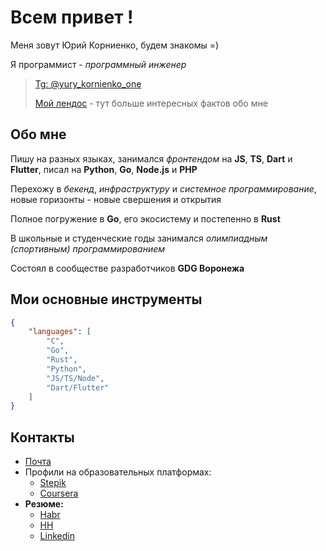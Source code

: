 # Всем привет !

Меня зовут Юрий Корниенко, будем знакомы =)

Я программист - *программный инженер*

> [Tg: @yury_kornienko_one](https://t.me/yury_kornienko_one)
>
> [Мой лендос](https://geooooo.github.io/landing/) - тут больше интересных фактов обо мне

## Обо мне

Пишу на разных языках, занимался *фронтендом* на **JS**, **TS**, **Dart** и **Flutter**, писал на **Python**, **Go**, **Node.js** и **PHP**

Перехожу в *бекенд*, *инфраструктуру* и *системное программирование*,
новые горизонты - новые свершения и открытия

Полное погружение в **Go**, его экосистему и постепенно в **Rust**

В школьные и студенческие годы занимался *олимпиадным (спортивным) программированием*

Состоял в сообществе разработчиков **GDG Воронежа**

## Мои основные инструменты

```json
{
    "languages": [
        "C",
        "Go",
        "Rust",
        "Python",
        "JS/TS/Node",
        "Dart/Flutter"
    ]
}
```

## Контакты

- [Почта](mailto:geo97it@gmail.com)
- Профили на образовательных платформах:
    - [Stepik](https://stepik.org/users/19182402/profile)
    - [Coursera](https://www.coursera.org/learner/yury-kornienko-one)
- **Резюме:**
    - [Habr](https://career.habr.com/yury_kornienko_one)
    - [HH](https://orel.hh.ru/resume/688c2e57ff08aea8990039ed1f6e5653355466)
    - [Linkedin](https://www.linkedin.com/in/yury-kornienko-one/)
